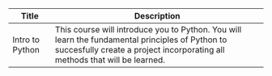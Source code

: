 | Title | Description |
| ----------- | ----------- |
| Intro to Python      | This course will introduce you to Python. You will learn the fundamental principles of Python to succesfully create a project incorporating all methods that will be learned.       |
